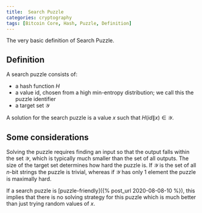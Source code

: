 ```yaml
---
title:  Search Puzzle
categories: cryptography
tags: [Bitcoin Core, Hash, Puzzle, Definition]
---
```


The very basic definition of Search Puzzle.
<!--more-->

## Definition

A search puzzle consists of:

- a hash function $H$
- a value id, chosen from a high min-entropy distribution; we call this the puzzle identifier
- a target set $\mathcal{Y}$

A solution for the search puzzle is a value $x$ such that $H(id \| x) \in \mathcal{Y}$.

## Some considerations

Solving the puzzle requires finding an input so that the output falls within the set $\mathcal{Y}$, which is typically much smaller than the set of all outputs.
The size of the target set determines how hard the puzzle is.
If $\mathcal{Y}$ is the set of all $n$-bit strings the puzzle is trivial, whereas if $\mathcal{Y}$ has only 1 element the puzzle is maximally hard.

If a search puzzle is [puzzle-friendly]({% post_url 2020-08-08-10 %}), this implies that there is no solving strategy for this puzzle which is much better than just trying random values of $x$.

